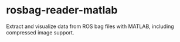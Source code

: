 # rosbag-reader-matlab
Extract and visualize data from ROS bag files with MATLAB, including compressed image support.
